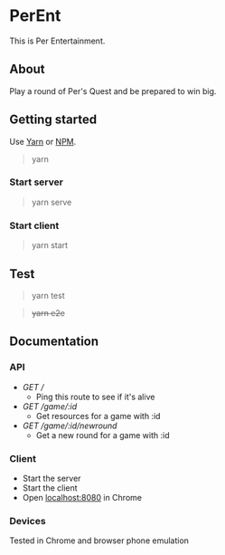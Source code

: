 # PerEnt
This is Per Entertainment.

## About
Play a round of Per's Quest and be prepared to win big.

## Getting started
Use [Yarn]() or [NPM]().

> yarn

### Start server
> yarn serve

### Start client
> yarn start

## Test
> yarn test

> ~~yarn e2e~~

## Documentation

### API
* *GET /*
    * Ping this route to see if it's alive
* *GET /game/:id*
    * Get resources for a game with :id
* *GET /game/:id/newround*
    * Get a new round for a game with :id

### Client
* Start the server
* Start the client
* Open [localhost:8080](http://localhost:8080) in Chrome

### Devices
Tested in Chrome and browser phone emulation